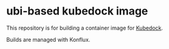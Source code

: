 ubi-based kubedock image
=========================

This repository is for building a container image for [Kubedock](https://hub.docker.com/r/joyrex2001/kubedock).

Builds are managed with Konflux.
